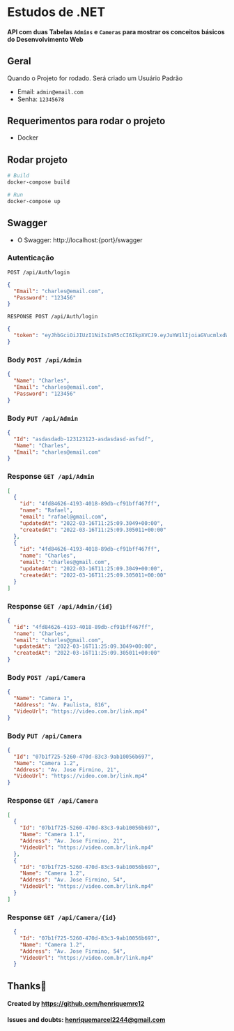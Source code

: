 ﻿
# Estudos de .NET
#### API com duas Tabelas `Admins` e `Cameras` para mostrar os conceitos básicos do Desenvolvimento Web
## Geral
Quando o Projeto for rodado. Será criado um Usuário Padrão
- Email: `admin@email.com`
- Senha: `12345678`

## Requerimentos para rodar o projeto
- Docker
## Rodar projeto
```bash
# Build
docker-compose build

# Run
docker-compose up
```
## Swagger
- O Swagger: http://localhost:{port}/swagger

### Autenticação 

`POST /api/Auth/login`
```json
{
  "Email": "charles@email.com",
  "Password": "123456"
}
```

`RESPONSE POST /api/Auth/login`
```json
{
  "token": "eyJhbGciOiJIUzI1NiIsInR5cCI6IkpXVCJ9.eyJuYW1lIjoiaGVucmlxdWVAZ21haWwu"
}
```

### Body `POST /api/Admin`
```json
{
  "Name": "Charles",
  "Email": "charles@email.com",
  "Password": "123456"
}
```
### Body `PUT /api/Admin`
```json
{
  "Id": "asdasdadb-123123123-asdasdasd-asfsdf",
  "Name": "Charles",
  "Email": "charles@email.com"
}
```

### Response `GET /api/Admin`
```json
[
  {
    "id": "4fd84626-4193-4018-89db-cf91bff467ff",
    "name": "Rafael",
    "email": "rafael@gmail.com",
    "updatedAt": "2022-03-16T11:25:09.3049+00:00",
    "createdAt": "2022-03-16T11:25:09.305011+00:00"
  },
  {
    "id": "4fd84626-4193-4018-89db-cf91bff467ff",
    "name": "Charles",
    "email": "charles@gmail.com",
    "updatedAt": "2022-03-16T11:25:09.3049+00:00",
    "createdAt": "2022-03-16T11:25:09.305011+00:00"
  }
]
```

### Response `GET /api/Admin/{id}`
```json
{
  "id": "4fd84626-4193-4018-89db-cf91bff467ff",
  "name": "Charles",
  "email": "charles@gmail.com",
  "updatedAt": "2022-03-16T11:25:09.3049+00:00",
  "createdAt": "2022-03-16T11:25:09.305011+00:00"
}
```

### Body `POST /api/Camera`
```json
{
  "Name": "Camera 1",
  "Address": "Av. Paulista, 816",
  "VideoUrl": "https://video.com.br/link.mp4"
}
```
### Body `PUT /api/Camera`
```json
{
  "Id": "07b1f725-5260-470d-83c3-9ab10056b697",
  "Name": "Camera 1.2",
  "Address": "Av. Jose Firmino, 21",
  "VideoUrl": "https://video.com.br/link.mp4"
}
```

### Response `GET /api/Camera`
```json
[
  {
    "Id": "07b1f725-5260-470d-83c3-9ab10056b697",
    "Name": "Camera 1.1",
    "Address": "Av. Jose Firmino, 21",
    "VideoUrl": "https://video.com.br/link.mp4"
  },
  {
    "Id": "07b1f725-5260-470d-83c3-9ab10056b697",
    "Name": "Camera 1.2",
    "Address": "Av. Jose Firmino, 54",
    "VideoUrl": "https://video.com.br/link.mp4"
  }
]
```

### Response `GET /api/Camera/{id}`
```json
  {
    "Id": "07b1f725-5260-470d-83c3-9ab10056b697",
    "Name": "Camera 1.2",
    "Address": "Av. Jose Firmino, 54",
    "VideoUrl": "https://video.com.br/link.mp4"
  }
```
## Thanks🖖
#### Created by https://github.com/henriquemrc12
#### Issues and doubts: henriquemarcel2244@gmail.com